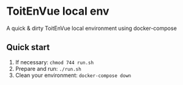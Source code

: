 # ToitEnVue local env

A quick & dirty ToitEnVue local environment using docker-compose

## Quick start

1. If necessary: `chmod 744 run.sh`
1. Prepare and run: `./run.sh`
1. Clean your environment: `docker-compose down`
